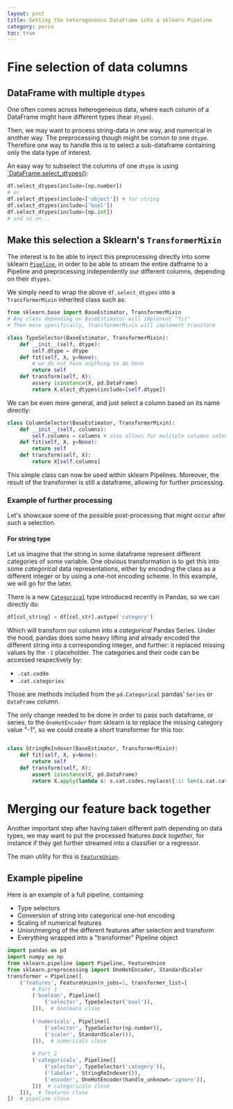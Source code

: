 ```yaml
---
layout: post
title: Getting the heterogeneous DataFrame into a sklearn Pipeline
category: perso
toc: true
---
```


# Fine selection of data columns

## DataFrame with multiple `dtypes`

One often comes across heterogeneous data, where each column of a DataFrame might have different types (hear `dtype`).

Then, we may want to process string-data in one way, and numerical in another way. The preprocessing though might be comon
to one `dtype`. Therefore one way to handle this is to select a sub-dataframe containing only the data type of interest.

An easy way to subselect the columns of one `dtype` is using [`DataFrame.select_dtypes()](https://pandas.pydata.org/pandas-docs/stable/generated/pandas.DataFrame.select_dtypes.html):

```python
df.select_dtypes(include=[np.number])
# or
df.select_dtypes(include=['object']) # for string
df.select_dtypes(include=['bool'])
df.select_dtypes(include=[np.int])
# and so on...
``` 

## Make this selection a Sklearn's `TransformerMixin`

The interest is to be able to inject this preprocessing directly into some sklearn [`Pipeline`](https://scikit-learn.org/stable/modules/generated/sklearn.pipeline.Pipeline.html), in order to be able to stream the entire datframe
to a Pipeline and preprocessing independently our different columns, depending on their `dtypes`.

We simply need to wrap the above `df.select_dtypes` into a `TransformerMixin` inherited class such as:

```python
from sklearn.base import BaseEstimator, TransformerMixin
# Any class depending on BaseEstimator will implenent "fit"
# Then more specifically, TransformerMixin will implement transform

class TypeSelector(BaseEstimator, TransformerMixin):
	def __init__(self, dtype):
		self.dtype = dtype
	def fit(self, X, y=None):
		# we do not have anything to do here
		return self
	def transform(self, X):
		assery isinstance(X, pd.DataFrame)
		return X.elect_dtypes(include=[self.dtype])
```

We can be even more general, and just select a column based on its name directly:

```python
class ColumnSelector(BaseEstimator, TransformerMixin):
	def __init__(self, columns):
		self.columns = columns # also allows for mulitple columns selection
	def fit(self, X, y=None):
		return self
	def transform(self, X):
		return X[self.columns]
```

This simple class can now be used within sklearn Pipelines. Moreover, the result of the transformer is still a dataframe, allowing for further processing.

### Example of further processing

Let's showcase some of the possible post-processing that might occur after such a selection.

#### For string type

Let us imagine that the string in some dataframe represent different categories of some variable. One obvious transformation is to get this into some _categorical_ data representations, either by encoding the class as a different integer or by using a one-hot encoding scheme.
In this example, we will go for the later.

There is a new [`Categorical`](https://pandas.pydata.org/pandas-docs/stable/categorical.html) type introduced recently in Pandas, so we can directly do:

```python
df[col_string] = df[col_str].astype('category')
```

Which will transform our column into a _categorical_ Pandas Series. Under the hood, pandas does some heavy lifting and already encoded the different string into a corresponding integer, and further: it replaced missing values by the `-1` placeholder. The categories and their code can be accessed respectively by:

- `.cat.codde`
- `.cat.categories`

Those are methods included from the `pd.Categorical` pandas' `Series` or `DataFrame` column.

The only change needed to be done in order to pass such dataframe, or series, to the `OneHotEncoder` from sklearn is to replace the missing category value "-1", so we could create a short transformer for this too:

```python

class StringReIndexer(BaseEstimator, TransformerMixin):
	def fit(self, X, y=None):
		return self
	def transform(self, X):
		assert isinstance(X, pd.DataFrame)
		return X.apply(lambda s: s.cat.codes.replace({-1: len(s.cat.categories)}))
```

# Merging our feature back together

Another important step after having taken different path depending on data types, we may want to put the processed features _back together_, for instance if they get further streamed into a classifier or a regressor.

The main utility for this is [`FeatureUnion`](http://scikit-learn.org/stable/modules/pipeline.html#featureunion-composite-feature-spaces).

## Example pipeline

Here is an example of a full pipeline, containing:

- Type selectors
- Conversion of string into categorical one-hot encoding
- Scaling of numerical features
- Union/merging of the different features after selection and transform
- Everything wrapped into a "transformer" Pipeline object

```python
import pandas as pd
import numpy as np
from sklearn.pipeline import Pipeline, FeatureUnion
from sklearn.preprocessing import OneHotEncoder, StandardScaler
transformer = Pipeline([
    ('features', FeatureUnion(n_jobs=1, transformer_list=[
        # Part 1
        ('boolean', Pipeline([
            ('selector', TypeSelector('bool')),
        ])),  # booleans close
        
        ('numericals', Pipeline([
            ('selector', TypeSelector(np.number)),
            ('scaler', StandardScaler()),
        ])),  # numericals close
        
        # Part 2
        ('categoricals', Pipeline([
            ('selector', TypeSelector('category')),
            ('labeler', StringReIndexer()),
            ('encoder', OneHotEncoder(handle_unknown='ignore')),
        ]))  # categoricals close
    ])),  # features close
])  # pipeline close
```

